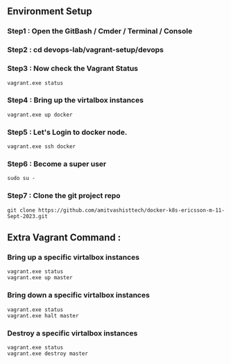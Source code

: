 ## Environment Setup 

### Step1 : Open the GitBash / Cmder / Terminal / Console 

### Step2 : cd devops-lab/vagrant-setup/devops

### Step3 : Now check the Vagrant Status 
```
vagrant.exe status 
```

### Step4 : Bring up the virtalbox instances 
```
vagrant.exe up docker
```

### Step5 : Let's Login to docker node.
```
vagrant.exe ssh docker
```

### Step6 : Become a super user
```
sudo su - 
```

### Step7 : Clone the git project repo 
```
git clone https://github.com/amitvashisttech/docker-k8s-ericsson-m-11-Sept-2023.git
```

## Extra Vagrant Command  :
### Bring up a specific virtalbox instances 
```
vagrant.exe status 
vagrant.exe up master 
```
### Bring down a specific virtalbox instances 
```
vagrant.exe status 
vagrant.exe halt master 
```

### Destroy a specific virtalbox instances 
```
vagrant.exe status 
vagrant.exe destroy master 
```
